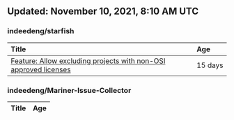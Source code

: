 ## Updated: November 10, 2021, 8:10 AM UTC


### indeedeng/starfish
|**Title**|**Age**|
|:----|:----|
|[Feature: Allow excluding projects with non-OSI approved licenses](https://github.com/indeedeng/starfish/issues/126)|15&nbsp;days|


### indeedeng/Mariner-Issue-Collector
|**Title**|**Age**|
|:----|:----|